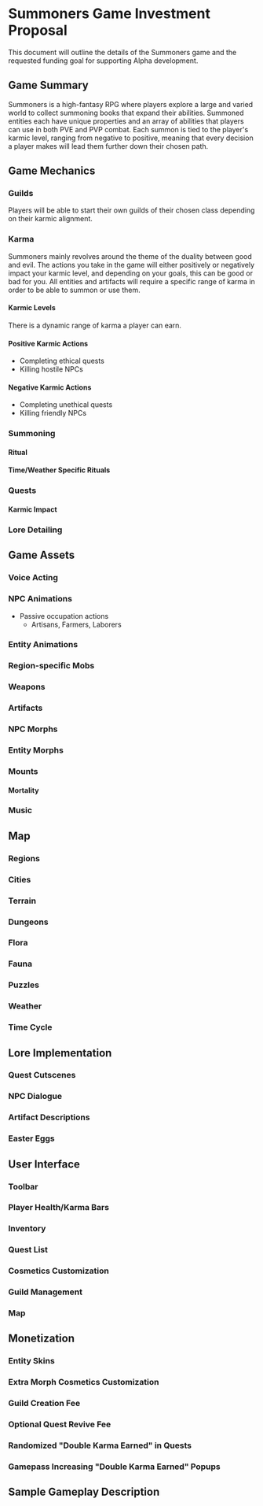 # Summoners Game Investment Proposal
This document will outline the details of the Summoners game and the requested funding goal for supporting Alpha development.

## Game Summary
Summoners is a high-fantasy RPG where players explore a large and varied world to collect summoning books that expand their abilities. Summoned entities each have unique properties and an array of abilities that players can use in both PVE and PVP combat. Each summon is tied to the player's karmic level, ranging from negative to positive, meaning that every decision a player makes will lead them further down their chosen path.


## Game Mechanics
### Guilds
Players will be able to start their own guilds of their chosen class depending on their karmic alignment.

### Karma
Summoners mainly revolves around the theme of the duality between good and evil. The actions you take in the game will either positively or negatively impact your karmic level, and depending on your goals, this can be good or bad for you. All entities and artifacts will require a specific range of karma in order to be able to summon or use them.
#### Karmic Levels
There is a dynamic range of karma a player can earn.
#### Positive Karmic Actions
- Completing ethical quests
- Killing hostile NPCs
#### Negative Karmic Actions
- Completing unethical quests
- Killing friendly NPCs

### Summoning
#### Ritual
#### Time/Weather Specific Rituals

### Quests
#### Karmic Impact

### Lore Detailing



## Game Assets
### Voice Acting
### NPC Animations
- Passive occupation actions
  - Artisans, Farmers, Laborers
### Entity Animations
### Region-specific Mobs
### Weapons
### Artifacts
### NPC Morphs
### Entity Morphs
### Mounts
#### Mortality
### Music

## Map
### Regions
### Cities
### Terrain
### Dungeons
### Flora
### Fauna
### Puzzles
### Weather
### Time Cycle


## Lore Implementation
### Quest Cutscenes
### NPC Dialogue
### Artifact Descriptions
### Easter Eggs

## User Interface
### Toolbar
### Player Health/Karma Bars
### Inventory
### Quest List
### Cosmetics Customization
### Guild Management
### Map 


## Monetization
### Entity Skins
### Extra Morph Cosmetics Customization
### Guild Creation Fee
### Optional Quest Revive Fee
### Randomized "Double Karma Earned" in Quests
### Gamepass Increasing "Double Karma Earned" Popups


## Sample Gameplay Description
